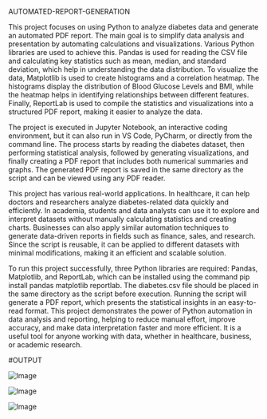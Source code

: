 AUTOMATED-REPORT-GENERATION
















This project focuses on using Python to analyze diabetes data and generate an automated PDF report. The main goal is to simplify data analysis and presentation by automating calculations and visualizations. Various Python libraries are used to achieve this. Pandas is used for reading the CSV file and calculating key statistics such as mean, median, and standard deviation, which help in understanding the data distribution. To visualize the data, Matplotlib is used to create histograms and a correlation heatmap. The histograms display the distribution of Blood Glucose Levels and BMI, while the heatmap helps in identifying relationships between different features. Finally, ReportLab is used to compile the statistics and visualizations into a structured PDF report, making it easier to analyze the data.

The project is executed in Jupyter Notebook, an interactive coding environment, but it can also run in VS Code, PyCharm, or directly from the command line. The process starts by reading the diabetes dataset, then performing statistical analysis, followed by generating visualizations, and finally creating a PDF report that includes both numerical summaries and graphs. The generated PDF report is saved in the same directory as the script and can be viewed using any PDF reader.

This project has various real-world applications. In healthcare, it can help doctors and researchers analyze diabetes-related data quickly and efficiently. In academia, students and data analysts can use it to explore and interpret datasets without manually calculating statistics and creating charts. Businesses can also apply similar automation techniques to generate data-driven reports in fields such as finance, sales, and research. Since the script is reusable, it can be applied to different datasets with minimal modifications, making it an efficient and scalable solution.

To run this project successfully, three Python libraries are required: Pandas, Matplotlib, and ReportLab, which can be installed using the command pip install pandas matplotlib reportlab. The diabetes.csv file should be placed in the same directory as the script before execution. Running the script will generate a PDF report, which presents the statistical insights in an easy-to-read format. This project demonstrates the power of Python automation in data analysis and reporting, helping to reduce manual effort, improve accuracy, and make data interpretation faster and more efficient. It is a useful tool for anyone working with data, whether in healthcare, business, or academic research.


#OUTPUT

![Image](https://github.com/user-attachments/assets/1b57f696-9690-47a8-9934-7def499cac1b)

![Image](https://github.com/user-attachments/assets/7271cbb6-b5f3-4fd8-af70-7f7f9aca5c6c)

![Image](https://github.com/user-attachments/assets/68fafb84-9a63-40ac-8d7f-1567a3a880eb)
